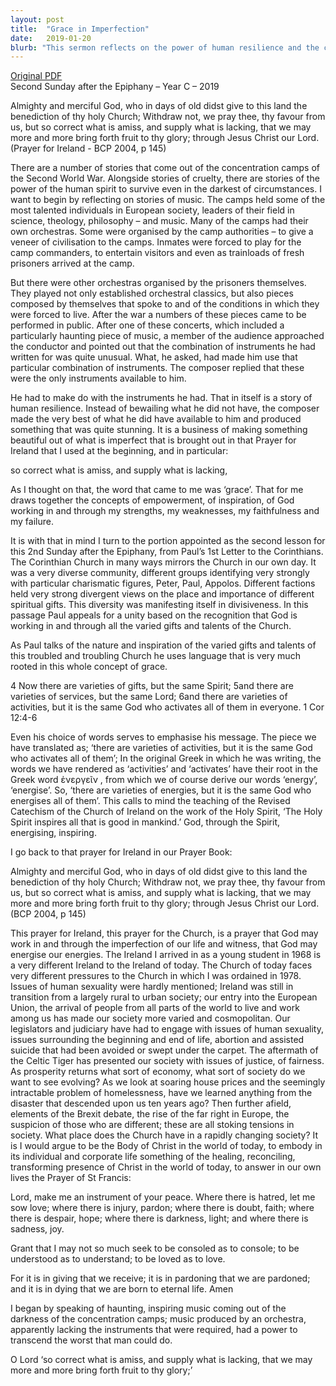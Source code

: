 ```yaml
---
layout: post
title:  "Grace in Imperfection"
date:   2019-01-20
blurb: "This sermon reflects on the power of human resilience and the concept of grace. It draws parallels between the diverse and divided Corinthian Church and the Church today, emphasizing the need for unity and recognition of varied gifts and talents. The sermon also discusses the changes in Ireland and the Church over the years, and the challenges they face today. It concludes with a call for the Church to embody the healing, reconciling, and transforming presence of Christ in today's world."
---
```

[Original PDF](/assets/pdf/epiphany22019.pdf)    
Second Sunday after the Epiphany – Year C – 2019

Almighty and merciful God, who in days of old didst give to this land the benediction of thy holy Church; Withdraw not, we pray thee, thy favour from us, but so correct what is amiss, and supply what is lacking, that we may more and more bring forth fruit to thy glory; through Jesus Christ our Lord. (Prayer for Ireland - BCP 2004, p 145)

There are a number of stories that come out of the concentration camps of the Second World War. Alongside stories of cruelty, there are stories of the power of the human spirit to survive even in the darkest of circumstances. I want to begin by reflecting on stories of music. The camps held some of the most talented individuals in European society, leaders of their field in science, theology, philosophy – and music. Many of the camps had their own orchestras. Some were organised by the camp authorities – to give a veneer of civilisation to the camps. Inmates were forced to play for the camp commanders, to entertain visitors and even as trainloads of fresh prisoners arrived at the camp.

But there were other orchestras organised by the prisoners themselves. They played not only established orchestral classics, but also pieces composed by themselves that spoke to and of the conditions in which they were forced to live. After the war a numbers of these pieces came to be performed in public. After one of these concerts, which included a particularly haunting piece of music, a member of the audience approached the conductor and pointed out that the combination of instruments he had written for was quite unusual. What, he asked, had made him use that particular combination of instruments. The composer replied that these were the only instruments available to him.

He had to make do with the instruments he had. That in itself is a story of human resilience. Instead of bewailing what he did not have, the composer made the very best of what he did have available to him and produced something that was quite stunning. It is a business of making something beautiful out of what is imperfect that is brought out in that Prayer for Ireland that I used at the beginning, and in particular:

so correct what is amiss, and supply what is lacking,

As I thought on that, the word that came to me was ‘grace’. That for me draws together the concepts of empowerment, of inspiration, of God working in and through my strengths, my weaknesses, my faithfulness and my failure.

It is with that in mind I turn to the portion appointed as the second lesson for this 2nd Sunday after the Epiphany, from Paul’s 1st Letter to the Corinthians. The Corinthian Church in many ways mirrors the Church in our own day. It was a very diverse community, different groups identifying very strongly with particular charismatic figures, Peter, Paul, Appolos. Different factions held very strong divergent views on the place and importance of different spiritual gifts. This diversity was manifesting itself in divisiveness. In this passage Paul appeals for a unity based on the recognition that God is working in and through all the varied gifts and talents of the Church.

As Paul talks of the nature and inspiration of the varied gifts and talents of this troubled and troubling Church he uses language that is very much rooted in this whole concept of grace.

4 Now there are varieties of gifts, but the same Spirit; 5and there are varieties of services, but the same Lord; 6and there are varieties of activities, but it is the same God who activates all of them in everyone. 1 Cor 12:4-6

Even his choice of words serves to emphasise his message. The piece we have translated as; ‘there are varieties of activities, but it is the same God who activates all of them’; In the original Greek in which he was writing, the words we have rendered as ‘activities’ and ‘activates’ have their root in the Greek word ἐνεργεῖν , from which we of course derive our words ‘energy’, ‘energise’. So, ‘there are varieties of energies, but it is the same God who energises all of them’. This calls to mind the teaching of the Revised Catechism of the Church of Ireland on the work of the Holy Spirit, ‘The Holy Spirit inspires all that is good in mankind.’ God, through the Spirit, energising, inspiring.

I go back to that prayer for Ireland in our Prayer Book:

Almighty and merciful God, who in days of old didst give to this land the benediction of thy holy Church; Withdraw not, we pray thee, thy favour from us, but so correct what is amiss, and supply what is lacking, that we may more and more bring forth fruit to thy glory; through Jesus Christ our Lord. (BCP 2004, p 145)

This prayer for Ireland, this prayer for the Church, is a prayer that God may work in and through the imperfection of our life and witness, that God may energise our energies. The Ireland I arrived in as a young student in 1968 is a very different Ireland to the Ireland of today. The Church of today faces very different pressures to the Church in which I was ordained in 1978. Issues of human sexuality were hardly mentioned; Ireland was still in transition from a largely rural to urban society; our entry into the European Union, the arrival of people from all parts of the world to live and work among us has made our society more varied and cosmopolitan. Our legislators and judiciary have had to engage with issues of human sexuality, issues surrounding the beginning and end of life, abortion and assisted suicide that had been avoided or swept under the carpet. The aftermath of the Celtic Tiger has presented our society with issues of justice, of fairness. As prosperity returns what sort of economy, what sort of society do we want to see evolving? As we look at soaring house prices and the seemingly intractable problem of homelessness, have we learned anything from the disaster that descended upon us ten years ago? Then further afield, elements of the Brexit debate, the rise of the far right in Europe, the suspicion of those who are different; these are all stoking tensions in society. What place does the Church have in a rapidly changing society? It is I would argue to be the Body of Christ in the world of today, to embody in its individual and corporate life something of the healing, reconciling, transforming presence of Christ in the world of today, to answer in our own lives the Prayer of St Francis:

Lord, make me an instrument of your peace.
Where there is hatred, let me sow love;
where there is injury, pardon;
where there is doubt, faith;
where there is despair, hope;
where there is darkness, light;
and where there is sadness, joy.

Grant that I may not so much seek
to be consoled as to console;
to be understood as to understand;
to be loved as to love.

For it is in giving that we receive;
it is in pardoning that we are pardoned;
and it is in dying that we are born to eternal life. Amen

I began by speaking of haunting, inspiring music coming out of the darkness of the concentration camps; music produced by an orchestra, apparently lacking the instruments that were required, had a power to transcend the worst that man could do.

O Lord ‘so correct what is amiss, and supply what is lacking, that we may more and more bring forth fruit to thy glory;’
